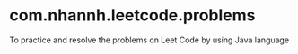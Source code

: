 # com.nhannh.leetcode.problems
To practice and resolve the problems on Leet Code by using Java language
